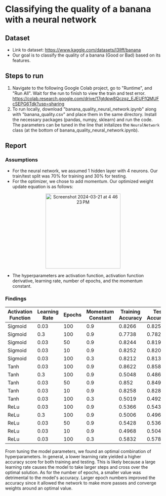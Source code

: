 # Classifying the quality of a banana with a neural network

## Dataset
- Link to dataset: https://www.kaggle.com/datasets/l3llff/banana
- Our goal is to classify the quality of a banana (Good or Bad) based on its features.

## Steps to run
1. Navigate to the following Google Colab project, go to "Runtime", and "Run All". Wait for the run to finish to view the train and test error.
https://colab.research.google.com/drive/17gtdpw8Qczqz_EJEUFfQMUFcSEPG6Tdk?usp=sharing
2. To run locally, download "banana_quality_neural_network.ipynb" along with "banana_quality.csv" and place them in the same directory. Install the necessary packages (pandas, numpy, sklearn) and run the code. The parameters can be tuned in the line that initalizes the `NeuralNetwork` class (at the bottom of banana_quality_neural_network.ipynb).

## Report

### Assumptions
- For the neural network, we assumed 1 hidden layer with 4 neurons. Our train/test split was 70% for training and 30% for testing.
- For the optimizer, we chose to add momentum. Our optimized weight update equation is as follows:
<p align="center">
  <img width="242" alt="Screenshot 2024-03-21 at 4 46 23 PM"  src="https://github.com/iamudyavar/banana_quality_neural_network/assets/75750607/bfb40802-1621-429a-abad-3f26e51417a7">
</p>

- The hyperparameters are activation function, activation function derivative, learning rate, number of epochs, and the momentum constant.

### Findings
| Activation Function | Learning Rate | Epochs | Momentum Constant | Training Accuracy | Test Accuracy |
| ------------------- | ------------- | ------ | ----------------- | ----------------- | ------------- |
| Sigmoid             | 0.03          | 100    | 0.9               | 0.8266            | 0.8258        |
| Sigmoid             | 0.3           | 100    | 0.9               | 0.7738            | 0.7824        |
| Sigmoid             | 0.03          | 50     | 0.9               | 0.8244            | 0.8196        |
| Sigmoid             | 0.03          | 10     | 0.9               | 0.8252            | 0.8206        |
| Sigmoid             | 0.03          | 100    | 0.3               | 0.8212            | 0.8138        |
| Tanh                | 0.03          | 100    | 0.9               | 0.8622            | 0.8588        |
| Tanh                | 0.3           | 100    | 0.9               | 0.5048            | 0.4862        |
| Tanh                | 0.03          | 50     | 0.9               | 0.852             | 0.8496        |
| Tanh                | 0.03          | 10     | 0.9               | 0.8258            | 0.8284        |
| Tanh                | 0.03          | 100    | 0.3               | 0.5019            | 0.4929        |
| ReLu                | 0.03          | 100    | 0.9               | 0.5366            | 0.5432        |
| ReLu                | 0.3           | 100    | 0.9               | 0.5006            | 0.4964        |
| ReLu                | 0.03          | 50     | 0.9               | 0.5428            | 0.5366        |
| ReLu                | 0.03          | 10     | 0.9               | 0.4968            | 0.5048        |
| ReLu                | 0.03          | 100    | 0.3               | 0.5832            | 0.5782        |

From tuning the model parameters, we found an optimal combination of hyperparameters. In general, a lower learning rate yielded a higher accuracy score for both training and testing. This is likely because a large learning rate causes the model to take larger steps and cross over the optimal solution. As for the number of epochs, a smaller value was detrimental to the model's accuracy. Larger epoch numbers improved the accuracy since it allowed the network to make more passes and converge weights around an optimal value.





